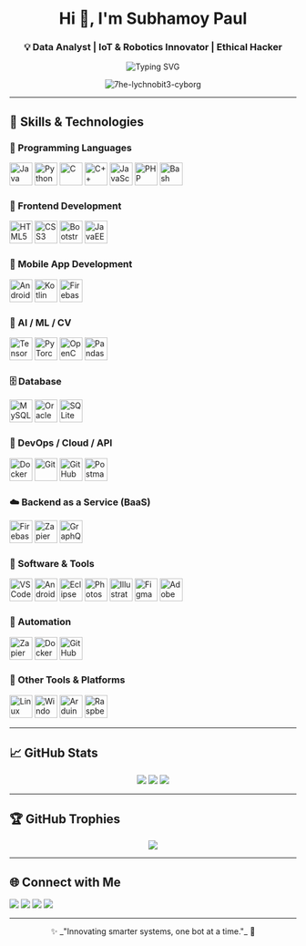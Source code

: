<h1 align="center">Hi 👋, I'm Subhamoy Paul</h1>
<h3 align="center">💡 Data Analyst | IoT & Robotics Innovator | Ethical Hacker</h3>

<p align="center">
  <img src="https://readme-typing-svg.demolab.com?font=Fira+Code&size=22&pause=1000&color=35F7F2&center=true&vCenter=true&width=600&lines=Welcome+to+my+GitHub!;AI+%7C+IoT+%7C+Cybersecurity+%7C+Automation+%7C+Robotics+;Always+learning+and+building+innovative+solutions!" alt="Typing SVG" />
</p>

<p align="center">
  <img src="https://komarev.com/ghpvc/?username=7he-lychnobit3-cyborg&label=Profile%20views&color=0e75b6&style=flat" alt="7he-lychnobit3-cyborg" />
</p>

---

## 🧠 Skills & Technologies

### 🧾 Programming Languages
<p align="left">
  <img src="https://cdn.jsdelivr.net/gh/devicons/devicon/icons/java/java-original.svg" height="40" alt="Java"/>
  <img src="https://cdn.jsdelivr.net/gh/devicons/devicon/icons/python/python-original.svg" height="40" alt="Python"/>
  <img src="https://cdn.jsdelivr.net/gh/devicons/devicon/icons/c/c-original.svg" height="40" alt="C"/>
  <img src="https://cdn.jsdelivr.net/gh/devicons/devicon/icons/cplusplus/cplusplus-original.svg" height="40" alt="C++"/>
  <img src="https://cdn.jsdelivr.net/gh/devicons/devicon/icons/javascript/javascript-original.svg" height="40" alt="JavaScript"/>
  <img src="https://cdn.jsdelivr.net/gh/devicons/devicon/icons/php/php-original.svg" height="40" alt="PHP"/>
  <img src="https://cdn.jsdelivr.net/gh/devicons/devicon/icons/bash/bash-original.svg" height="40" alt="Bash"/>
</p>

### 🎨 Frontend Development
<p align="left">
  <img src="https://cdn.jsdelivr.net/gh/devicons/devicon/icons/html5/html5-original.svg" height="40" alt="HTML5"/>
  <img src="https://cdn.jsdelivr.net/gh/devicons/devicon/icons/css3/css3-original.svg" height="40" alt="CSS3"/>
  <img src="https://cdn.jsdelivr.net/gh/devicons/devicon/icons/bootstrap/bootstrap-original.svg" height="40" alt="Bootstrap"/>
  <img src="https://cdn.jsdelivr.net/gh/devicons/devicon/icons/java/java-original-wordmark.svg" height="40" alt="JavaEE"/>
</p>

### 📱 Mobile App Development
<p align="left">
  <img src="https://cdn.jsdelivr.net/gh/devicons/devicon/icons/android/android-original.svg" height="40" alt="Android"/>
  <img src="https://cdn.jsdelivr.net/gh/devicons/devicon/icons/kotlin/kotlin-original.svg" height="40" alt="Kotlin"/>
  <img src="https://cdn.jsdelivr.net/gh/devicons/devicon/icons/firebase/firebase-plain.svg" height="40" alt="Firebase"/>
</p>

### 🧠 AI / ML / CV
<p align="left">
  <img src="https://cdn.jsdelivr.net/gh/devicons/devicon/icons/tensorflow/tensorflow-original.svg" height="40" alt="TensorFlow"/>
  <img src="https://cdn.jsdelivr.net/gh/devicons/devicon/icons/pytorch/pytorch-original.svg" height="40" alt="PyTorch"/>
  <img src="https://cdn.jsdelivr.net/gh/devicons/devicon/icons/opencv/opencv-original.svg" height="40" alt="OpenCV"/>
  <img src="https://cdn.jsdelivr.net/gh/devicons/devicon/icons/pandas/pandas-original.svg" height="40" alt="Pandas"/>
</p>

### 🗄️ Database
<p align="left">
  <img src="https://cdn.jsdelivr.net/gh/devicons/devicon/icons/mysql/mysql-original.svg" height="40" alt="MySQL"/>
  <img src="https://cdn.jsdelivr.net/gh/devicons/devicon/icons/oracle/oracle-original.svg" height="40" alt="Oracle"/>
  <img src="https://cdn.jsdelivr.net/gh/devicons/devicon/icons/sqlite/sqlite-original.svg" height="40" alt="SQLite"/>
</p>

### 🚀 DevOps / Cloud / API
<p align="left">
  <img src="https://cdn.jsdelivr.net/gh/devicons/devicon/icons/docker/docker-original.svg" height="40" alt="Docker"/>
  <img src="https://cdn.jsdelivr.net/gh/devicons/devicon/icons/git/git-original.svg" height="40" alt="Git"/>
  <img src="https://cdn.jsdelivr.net/gh/devicons/devicon/icons/github/github-original.svg" height="40" alt="GitHub"/>
  <img src="https://cdn.jsdelivr.net/gh/devicons/devicon/icons/postman/postman-icon.svg" height="40" alt="Postman"/>
</p>

### ☁️ Backend as a Service (BaaS)
<p align="left">
  <img src="https://cdn.jsdelivr.net/gh/devicons/devicon/icons/firebase/firebase-plain.svg" height="40" alt="Firebase"/>
  <img src="https://www.vectorlogo.zone/logos/zapier/zapier-icon.svg" height="40" alt="Zapier"/>
  <img src="https://cdn.jsdelivr.net/gh/devicons/devicon/icons/graphql/graphql-plain.svg" height="40" alt="GraphQL"/>
</p>

### 🧰 Software & Tools
<p align="left">
  <img src="https://cdn.jsdelivr.net/gh/devicons/devicon/icons/vscode/vscode-original.svg" height="40" alt="VS Code"/>
  <img src="https://cdn.jsdelivr.net/gh/devicons/devicon/icons/androidstudio/androidstudio-original.svg" height="40" alt="Android Studio"/>
  <img src="https://cdn.jsdelivr.net/gh/devicons/devicon/icons/eclipse/eclipse-original.svg" height="40" alt="Eclipse"/>
  <img src="https://cdn.jsdelivr.net/gh/devicons/devicon/icons/photoshop/photoshop-line.svg" height="40" alt="Photoshop"/>
  <img src="https://cdn.jsdelivr.net/gh/devicons/devicon/icons/illustrator/illustrator-line.svg" height="40" alt="Illustrator"/>
  <img src="https://cdn.jsdelivr.net/gh/devicons/devicon/icons/figma/figma-original.svg" height="40" alt="Figma"/>
  <img src="https://cdn.jsdelivr.net/gh/devicons/devicon/icons/xd/xd-plain.svg" height="40" alt="Adobe XD"/>
</p>

### 🤖 Automation
<p align="left">
  <img src="https://www.vectorlogo.zone/logos/zapier/zapier-icon.svg" height="40" alt="Zapier"/>
  <img src="https://cdn.jsdelivr.net/gh/devicons/devicon/icons/docker/docker-original.svg" height="40" alt="Docker"/>
  <img src="https://cdn.jsdelivr.net/gh/devicons/devicon/icons/github/github-original.svg" height="40" alt="GitHub Actions"/>
</p>

### 🧩 Other Tools & Platforms
<p align="left">
  <img src="https://cdn.jsdelivr.net/gh/devicons/devicon/icons/linux/linux-original.svg" height="40" alt="Linux"/>
  <img src="https://cdn.jsdelivr.net/gh/devicons/devicon/icons/windows8/windows8-original.svg" height="40" alt="Windows"/>
  <img src="https://cdn.jsdelivr.net/gh/devicons/devicon/icons/arduino/arduino-original.svg" height="40" alt="Arduino"/>
  <img src="https://cdn.jsdelivr.net/gh/devicons/devicon/icons/raspberrypi/raspberrypi-line.svg" height="40" alt="Raspberry Pi"/>
</p>

---

## 📈 GitHub Stats

<p align="center">
  <img src="https://github-readme-stats.vercel.app/api?username=7he-lychnobit3-cyborg&show_icons=true&theme=tokyonight" />
  <img src="https://github-readme-streak-stats.herokuapp.com/?user=7he-lychnobit3-cyborg&theme=tokyonight" />
  <img src="https://github-readme-stats.vercel.app/api/top-langs/?username=7he-lychnobit3-cyborg&layout=compact&theme=tokyonight" />
</p>

---

## 🏆 GitHub Trophies

<p align="center">
  <img src="https://github-profile-trophy.vercel.app/?username=7he-lychnobit3-cyborg&theme=monokai&no-frame=true&margin-w=10" />
</p>

---

## 🌐 Connect with Me

<p align="left">
  <a href="mailto:subhamoy.paul7273818398@gmail.com"><img src="https://img.shields.io/badge/Gmail-Subhamoy-red?style=for-the-badge&logo=gmail"></a>
  <a href="https://www.linkedin.com/in/subhamoy-paul-b65179294"><img src="https://img.shields.io/badge/LinkedIn-Subhamoy-blue?style=for-the-badge&logo=linkedin"></a>
  <a href="https://github.com/7he-Lychnobit3-CyborG"><img src="https://img.shields.io/badge/GitHub-7he--Lychnobit3--CyborG-black?style=for-the-badge&logo=github"></a>
  <a href="https://instagram.com/7.h.e_5.i.l.e.n.t_5.o.u.l"><img src="https://img.shields.io/badge/Instagram-@7he_Silent_Soul-orange?style=for-the-badge&logo=instagram"></a>
</p>

---

<p align="center">
  ✨ _"Innovating smarter systems, one bot at a time."_ 🤖
</p>
